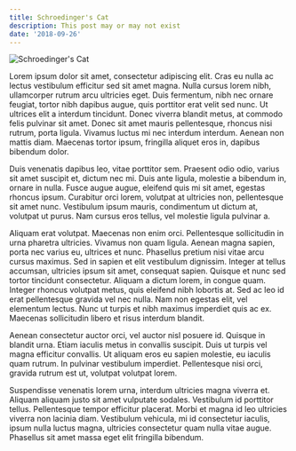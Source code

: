 ```yaml
---
title: Schroedinger's Cat
description: This post may or may not exist
date: '2018-09-26'
---
```


![Schroedinger's Cat](./s-cat.jpeg)

Lorem ipsum dolor sit amet, consectetur adipiscing elit. Cras eu nulla ac lectus vestibulum efficitur sed sit amet magna. Nulla cursus lorem nibh, ullamcorper rutrum arcu ultricies eget. Duis fermentum, nibh nec ornare feugiat, tortor nibh dapibus augue, quis porttitor erat velit sed nunc. Ut ultrices elit a interdum tincidunt. Donec viverra blandit metus, at commodo felis pulvinar sit amet. Donec sit amet mauris pellentesque, rhoncus nisi rutrum, porta ligula. Vivamus luctus mi nec interdum interdum. Aenean non mattis diam. Maecenas tortor ipsum, fringilla aliquet eros in, dapibus bibendum dolor.

Duis venenatis dapibus leo, vitae porttitor sem. Praesent odio odio, varius sit amet suscipit et, dictum nec mi. Duis ante ligula, molestie a bibendum in, ornare in nulla. Fusce augue augue, eleifend quis mi sit amet, egestas rhoncus ipsum. Curabitur orci lorem, volutpat at ultricies non, pellentesque sit amet nunc. Vestibulum ipsum mauris, condimentum ut dictum at, volutpat ut purus. Nam cursus eros tellus, vel molestie ligula pulvinar a.

Aliquam erat volutpat. Maecenas non enim orci. Pellentesque sollicitudin in urna pharetra ultricies. Vivamus non quam ligula. Aenean magna sapien, porta nec varius eu, ultrices et nunc. Phasellus pretium nisi vitae arcu cursus maximus. Sed in sapien et elit vestibulum dignissim. Integer at tellus accumsan, ultricies ipsum sit amet, consequat sapien. Quisque et nunc sed tortor tincidunt consectetur. Aliquam a dictum lorem, in congue quam. Integer rhoncus volutpat metus, quis eleifend nibh lobortis at. Sed ac leo id erat pellentesque gravida vel nec nulla. Nam non egestas elit, vel elementum lectus. Nunc ut turpis et nibh maximus imperdiet quis ac ex. Maecenas sollicitudin libero et risus interdum blandit.

Aenean consectetur auctor orci, vel auctor nisl posuere id. Quisque in blandit urna. Etiam iaculis metus in convallis suscipit. Duis ut turpis vel magna efficitur convallis. Ut aliquam eros eu sapien molestie, eu iaculis quam rutrum. In pulvinar vestibulum imperdiet. Pellentesque nisi orci, gravida rutrum est ut, volutpat volutpat lorem.

Suspendisse venenatis lorem urna, interdum ultricies magna viverra et. Aliquam aliquam justo sit amet vulputate sodales. Vestibulum id porttitor tellus. Pellentesque tempor efficitur placerat. Morbi et magna id leo ultricies viverra non lacinia diam. Vestibulum vehicula, mi id consectetur iaculis, ipsum nulla luctus magna, ultricies consectetur quam nulla vitae augue. Phasellus sit amet massa eget elit fringilla bibendum.